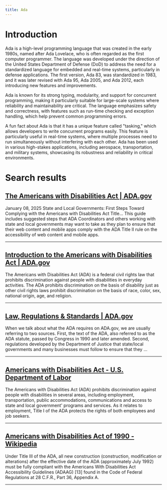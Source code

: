 ```yaml
---
title: Ada
---
```


# Introduction
Ada is a high-level programming language that was created in the early 1980s, named after Ada Lovelace, who is often regarded as the first computer programmer. The language was developed under the direction of the United States Department of Defense (DoD) to address the need for a standardized language for embedded and real-time systems, particularly in defense applications. The first version, Ada 83, was standardized in 1983, and it was later revised with Ada 95, Ada 2005, and Ada 2012, each introducing new features and improvements.

Ada is known for its strong typing, modularity, and support for concurrent programming, making it particularly suitable for large-scale systems where reliability and maintainability are critical. The language emphasizes safety and correctness, with features such as run-time checking and exception handling, which help prevent common programming errors.

A fun fact about Ada is that it has a unique feature called "tasking," which allows developers to write concurrent programs easily. This feature is particularly useful in real-time systems, where multiple processes need to run simultaneously without interfering with each other. Ada has been used in various high-stakes applications, including aerospace, transportation, and military systems, showcasing its robustness and reliability in critical environments.

# Search results


## [The Americans with Disabilities Act | ADA.gov](https://www.ada.gov/)

January 08, 2025 State and Local Governments: First Steps Toward Complying with the Americans with Disabilities Act Title... This guide includes suggested steps that ADA Coordinators and others working with state and local governments may want to take as they plan to ensure that their web content and mobile apps comply with the ADA Title II rule on the accessibility of web content and mobile apps.

---

## [Introduction to the Americans with Disabilities Act | ADA.gov](https://www.ada.gov/topics/intro-to-ada/)

The Americans with Disabilities Act (ADA) is a federal civil rights law that prohibits discrimination against people with disabilities in everyday activities. The ADA prohibits discrimination on the basis of disability just as other civil rights laws prohibit discrimination on the basis of race, color, sex, national origin, age, and religion.

---

## [Law, Regulations & Standards | ADA.gov](https://www.ada.gov/law-and-regs/)

When we talk about what the ADA requires on ADA.gov, we are usually referring to two sources. First, the text of the ADA, also referred to as the ADA statute, passed by Congress in 1990 and later amended. Second, regulations developed by the Department of Justice that state/local governments and many businesses must follow to ensure that they ...

---

## [Americans with Disabilities Act - U.S. Department of Labor](https://www.dol.gov/general/topic/disability/ada)

The Americans with Disabilities Act (ADA) prohibits discrimination against people with disabilities in several areas, including employment, transportation, public accommodations, communications and access to state and local government' programs and services. As it relates to employment, Title I of the ADA protects the rights of both employees and job seekers.

---

## [Americans with Disabilities Act of 1990 - Wikipedia](https://en.wikipedia.org/wiki/Americans_with_Disabilities_Act_of_1990)

Under Title III of the ADA, all new construction (construction, modification or alterations) after the effective date of the ADA (approximately July 1992) must be fully compliant with the Americans With Disabilities Act Accessibility Guidelines (ADAAG) [13] found in the Code of Federal Regulations at 28 C.F.R., Part 36, Appendix A.

---

